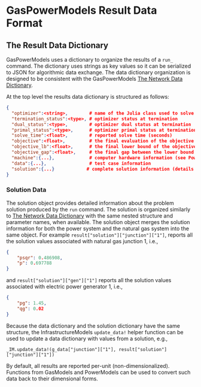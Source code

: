 # GasPowerModels Result Data Format

## The Result Data Dictionary
GasPowerModels uses a dictionary to organize the results of a `run_` command.
The dictionary uses strings as key values so it can be serialized to JSON for algorithmic data exchange.
The data dictionary organization is designed to be consistent with the GasPowerModels [The Network Data Dictionary](@ref).

At the top level the results data dictionary is structured as follows:

```json
{
  "optimizer":<string>,        # name of the Julia class used to solve the model
  "termination_status":<type>, # optimizer status at termination
  "dual_status":<type>,        # optimizer dual status at termination
  "primal_status":<type>,      # optimizer primal status at termination
  "solve_time":<float>,        # reported solve time (seconds)
  "objective":<float>,         # the final evaluation of the objective function
  "objective_lb":<float>,      # the final lower bound of the objective function (if available)
  "objective_gap":<float>,     # the final gap between the lower bound and upper bound of the objective function (if available)
  "machine":{...},             # computer hardware information (see PowerModels and GasModels for details of this information)
  "data":{...},                # test case information
  "solution":{...}            # complete solution information (details below)
}
```

### Solution Data
The solution object provides detailed information about the problem solution produced by the `run` command.
The solution is organized similarly to [The Network Data Dictionary](@ref) with the same nested structure and parameter names, when available.
The solution object merges the solution information for both the power system and the natural gas system into the same object. For example `result["solution"]["junction"]["1"]`,
reports all the solution values associated with natural gas junction 1, i.e.,

```json
{
    "psqr": 0.486908,
    "p": 0.697788
}
```

and `result["solution"]["gen"]["1"]` reports all the solution values associated with electric power generator 1, i.e.,


```json
{
    "pg": 1.45,
    "qg": 0.02
}
```

Because the data dictionary and the solution dictionary have the same structure, the InfrastructureModels `update_data!` helper function can be used to update a data dictionary with values from a solution, e.g.,

```
_IM.update_data!(g_data["junction"]["1"], result["solution"]["junction"]["1"])
```

By default, all results are reported per-unit (non-dimensionalized).
Functions from GasModels and PowerModels can be used to convert such data back to their dimensional forms.

